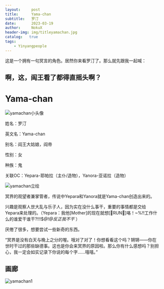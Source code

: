```yaml
---
layout:     post
title:      Yama-chan
subtitle:   罗汀
date:       2023-03-19
author:     NokuX
header-img: img/titleyamachan.jpg
catalog:   true
tags:
    - Yinyangpeople
---
```


这是一个拥有一句冥言的角色。居然你来看罗汀了。那么就先跟我一起喊：

## 啊，这，阎王看了都得直摇头啊？

# Yama-chan

![yamachan小头像]({{site.baseurl}}/img-post/yamachan.jpg)

姓名：罗汀

英文名：Yama-chan

别名：阎王大姑娘，阎帝

性别：女

种族：鬼


关联OC：Yepara-耶帕拉（主仆/造物），Yanora-亚诺拉（造物）

![yamachan立绘]({{site.baseurl}}/img-post/yamachan.png)

冥界的观望者兼掌管者，传说中Yepara和Yanora就是Yama-chan创造出来的。

兴趣是观察人世大乱与乐子人，因为实在没什么事干，重要的事情都是交给Yepara来处理的。（Yepara：我他[Mother]的现在就想[🏃‍RUN🏃‍]咯！~%!!工作什么的谁爱干谁干?!!!$*@!@反正我不干* ）

厌倦了很多，想要尝试一些新奇的东西。

“冥界是没有白天与晚上之分的喔。哦对了对了！你想看看这个吗？锵锵——你在世时干过的那些缺德事。这也是你会来冥界的原因啦。那么你有什么感想吗？别担心，我一定会如实记录下你说的每个字……嘻嘻。”

## 画廊

![yamachan1]({{site.baseurl}}/img-post/yamachan%20(1).png)
